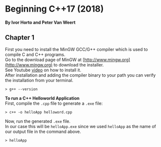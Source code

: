 # Beginning C++17  (2018)
__By Ivor Horto and Peter Van Weert__  

## Chapter 1
First you need to install the MinGW GCC/G++ compiler which is used to compile C and C++ programs.  
Go to the download page of MinGW at [http://www.mingw.org](http://www.mingw.org) to download the installer.  
See Youtube [video](https://www.youtube.com/watch?v=sXW2VLrQ3Bs) on how to install it.  
After installation and adding the compiler binary to your path you can verify the installation from your terminal.  
```
> g++ --version
```

__To run a  C++ Helloworld Application__  
First, compile the `.cpp` file to generate a `.exe` file:   
```
> c++ -o helloApp helloword.cpp
```
Now, run the generated `.exe` file.   
In our case this will be `helloApp.exe` since we used `helloApp` as the name of our output file in the command above.  
```
> helloApp
```
